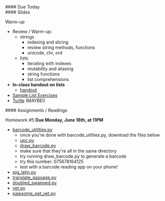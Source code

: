 <article class="due" markdown="block">
####  Due Today


</article>

<article class="slides" markdown="block">
####  Slides

Warm-up

* Review / Warm-up:
	* strings
		* indexing and slicing
		* review string methods, functions
		* unicode, chr, ord
	* lists
		* iterating with indexes
		* mutability and aliasing
		* string functions
		* list comprehensions
* __In-class handout on lists__
    * [handout](resources/handouts/in-class/lists.pdf)
* [Sample List Exercises](classes/18/lists_warmup.html)
* [Turtle](classes/21/turtle.html) (MAYBE!)

</article>

<article class="assignments" markdown="block">
####  Assignments / Readings		


Homework #5 __Due Monday, June 18th, at 11PM__ 

* [barcode_utilities.py](homework/hw06/barcode_utilities.py)
    * once you're done with barcode_utilties.py, download the files below
    * [upc.py](homework/hw06/upc.py)
    * [draw_barcode.py](homework/hw06/draw_barcode.py)
    * make sure that they're all in the same directory
    * try running draw_barcode.py to generate a barcode
    * try this number: 075678164125
    * test with a barcode reading app on your phone!
* [pig_latin.py](homework/hw06/pig_latin.py)
* [translate_passage.py](homework/hw06/translate_passage.py)
* [doubled_swapped.py](homework/hw08/doubled_swapped.py)
* [vet.py](homework/hw07/vet.py)
* [pawsome_pet_vet.py](homework/hw07/pawsome_pet_vet.py)

</article>
